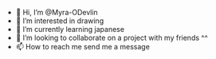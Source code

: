 - 👋 Hi, I’m @Myra-ODevlin
- 👀 I’m interested in drawing
- 🌱 I’m currently learning japanese
- 💞️ I’m looking to collaborate on a project with my friends ^^
- 📫 How to reach me send me a message
<!---
MyraO-Devlin/MyraO-Devlin is a ✨ special ✨ repository because its `README.md` (this file) appears on your GitHub profile.
You can click the Preview link to take a look at your changes.
--->
